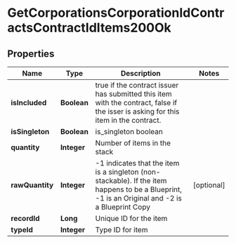 
# GetCorporationsCorporationIdContractsContractIdItems200Ok

## Properties
Name | Type | Description | Notes
------------ | ------------- | ------------- | -------------
**isIncluded** | **Boolean** | true if the contract issuer has submitted this item with the contract, false if the isser is asking for this item in the contract. | 
**isSingleton** | **Boolean** | is_singleton boolean | 
**quantity** | **Integer** | Number of items in the stack | 
**rawQuantity** | **Integer** | -1 indicates that the item is a singleton (non-stackable). If the item happens to be a Blueprint, -1 is an Original and -2 is a Blueprint Copy |  [optional]
**recordId** | **Long** | Unique ID for the item | 
**typeId** | **Integer** | Type ID for item | 



